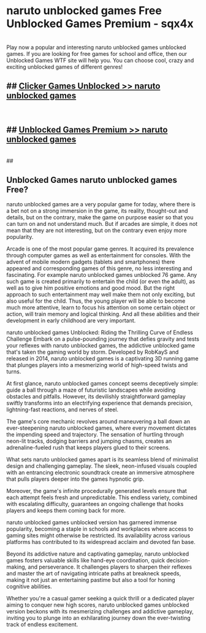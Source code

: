 # naruto unblocked games  Free Unblocked Games Premium - sqx4x <br>
<br>
Play now a popular and interesting naruto unblocked games unblocked games. If you are looking for free games for school and office, then our Unblocked Games WTF site will help you. You can choose cool, crazy and exciting unblocked games of different genres!


## ##  [Clicker Games Unblocked >> naruto unblocked games](http://freeplayer.one?title=naruto_unblocked_games&ref=UGames)
  <br>

##  ## [Unblocked Games Premium >> naruto unblocked games](http://freeplayer.one?title=naruto_unblocked_games&ref=UGames)
  <br>
  ##



## Unblocked Games naruto unblocked games Free?

naruto unblocked games are a very popular game for today, where there is a bet not on a strong immersion in the game, its reality, thought-out and details, but on the contrary, make the game on purpose easier so that you can turn on and not understand much. But if arcades are simple, it does not mean that they are not interesting, but on the contrary even enjoy more popularity.

Arcade is one of the most popular game genres. It acquired its prevalence through computer games as well as entertainment for consoles. With the advent of mobile modern gadgets (tablets and smartphones) there appeared and corresponding games of this genre, no less interesting and fascinating. For example naruto unblocked games unblocked 76 game. Any such game is created primarily to entertain the child (or even the adult), as well as to give him positive emotions and good mood. But the right approach to such entertainment may well make them not only exciting, but also useful for the child. Thus, the young player will be able to become much more attentive, learn to focus his attention on some certain object or action, will train memory and logical thinking. And all these abilities and their development in early childhood are very important.

naruto unblocked games Unblocked: Riding the Thrilling Curve of Endless Challenge
Embark on a pulse-pounding journey that defies gravity and tests your reflexes with naruto unblocked games, the addictive unblocked game that's taken the gaming world by storm. Developed by RobKayS and released in 2014, naruto unblocked games is a captivating 3D running game that plunges players into a mesmerizing world of high-speed twists and turns.

At first glance, naruto unblocked games concept seems deceptively simple: guide a ball through a maze of futuristic landscapes while avoiding obstacles and pitfalls. However, its devilishly straightforward gameplay swiftly transforms into an electrifying experience that demands precision, lightning-fast reactions, and nerves of steel.

The game's core mechanic revolves around maneuvering a ball down an ever-steepening naruto unblocked games, where every movement dictates the impending speed and trajectory. The sensation of hurtling through neon-lit tracks, dodging barriers and jumping chasms, creates an adrenaline-fueled rush that keeps players glued to their screens.

What sets naruto unblocked games apart is its seamless blend of minimalist design and challenging gameplay. The sleek, neon-infused visuals coupled with an entrancing electronic soundtrack create an immersive atmosphere that pulls players deeper into the games hypnotic grip.

Moreover, the game's infinite procedurally generated levels ensure that each attempt feels fresh and unpredictable. This endless variety, combined with escalating difficulty, guarantees an ongoing challenge that hooks players and keeps them coming back for more.

naruto unblocked games unblocked version has garnered immense popularity, becoming a staple in schools and workplaces where access to gaming sites might otherwise be restricted. Its availability across various platforms has contributed to its widespread acclaim and devoted fan base.

Beyond its addictive nature and captivating gameplay, naruto unblocked games fosters valuable skills like hand-eye coordination, quick decision-making, and perseverance. It challenges players to sharpen their reflexes and master the art of navigating intricate paths at breakneck speeds, making it not just an entertaining pastime but also a tool for honing cognitive abilities.

Whether you're a casual gamer seeking a quick thrill or a dedicated player aiming to conquer new high scores, naruto unblocked games unblocked version beckons with its mesmerizing challenges and addictive gameplay, inviting you to plunge into an exhilarating journey down the ever-twisting track of endless excitement.